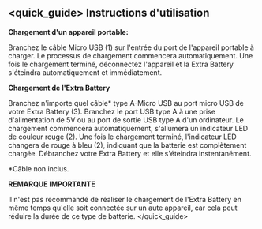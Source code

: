 ## <quick_guide> Instructions d'utilisation

**Chargement d'un appareil portable:**

Branchez le câble Micro USB (1) sur l'entrée du port de l'appareil portable à charger. Le processus de chargement commencera automatiquement. Une fois le chargement terminé, déconnectez l'appareil et la Extra Battery s'éteindra automatiquement et immédiatement.


**Chargement de l'Extra Battery**

Branchez n'importe quel câble* type A-Micro USB au port micro USB de votre Extra Battery (3). Branchez le port USB type A à une prise d'alimentation de 5V ou au port de sortie USB type A d'un ordinateur. Le chargement commencera automatiquement, s'allumera un indicateur LED de couleur rouge (2). Une fois le chargement terminé, l'indicateur LED changera de rouge à bleu (2), indiquant que la batterie est complètement chargée. Débranchez votre Extra Battery et elle s'éteindra instentanément.


*Câble non inclus.

**REMARQUE IMPORTANTE**

Il n'est pas recommandé de réaliser le chargement de l'Extra Battery en même temps qu'elle soit connectée sur un aute appareil, car cela peut réduire la durée de ce type de batterie.
</quick_guide>
